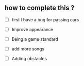 ## how to complete this ?

- [ ] first I have a bug for passing cars 

- [ ] Improve appearance

- [ ] Being a game standard

- [ ] add more songs

- [ ] Adding obstacles
